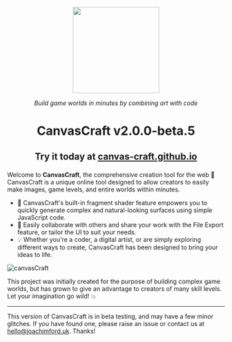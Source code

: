 <p align="center">
  <img src="https://github.com/canvas-craft/canvas-craft.github.io/assets/169457495/93b63ef0-ed95-4401-a235-6e038dc3082e" width="200" />
</p>

*<p align="center">Build game worlds in minutes by combining art with code</p>*
# <p align="center">**CanvasCraft v2.0.0-beta.5**</p>
## <p align="center">Try it today at [canvas-craft.github.io](https://canvas-craft.github.io)</p>

Welcome to **CanvasCraft**, the comprehensive creation tool for the web 🚀\
CanvasCraft is a unique online tool designed to allow creators to easily make images, game levels, and entire worlds within minutes.

- 🧩️ CanvasCraft's built-in fragment shader feature empowers you to quickly generate complex and natural-looking surfaces using simple JavaScript code.
- 📱 Easily collaborate with others and share your work with the File Export feature, or tailor the UI to suit your needs.
- 💡 Whether you're a coder, a digital artist, or are simply exploring different ways to create, CanvasCraft has been designed to bring your ideas to life.

![canvasCraft](https://github.com/canvas-craft/canvas-craft.github.io/assets/169457495/a82f4be2-35d8-40a0-9fee-6d0a9f2d32fc)

This project was initially created for the purpose of building complex game worlds, but has grown to give an advantage to creators of many skill levels. Let your imagination go wild! 💥

***

This version of CanvasCraft is in beta testing, and may have a few minor glitches. If you have found one, please raise an issue or contact us at [hello@joachimford.uk](mailto:hello@joachimford.uk). Thanks!
